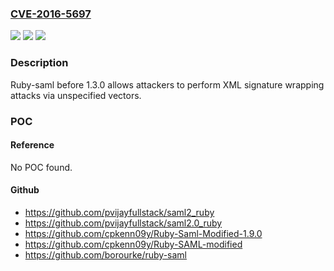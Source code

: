 ### [CVE-2016-5697](https://cve.mitre.org/cgi-bin/cvename.cgi?name=CVE-2016-5697)
![](https://img.shields.io/static/v1?label=Product&message=n%2Fa&color=blue)
![](https://img.shields.io/static/v1?label=Version&message=n%2Fa&color=blue)
![](https://img.shields.io/static/v1?label=Vulnerability&message=n%2Fa&color=brighgreen)

### Description

Ruby-saml before 1.3.0 allows attackers to perform XML signature wrapping attacks via unspecified vectors.

### POC

#### Reference
No POC found.

#### Github
- https://github.com/pvijayfullstack/saml2_ruby
- https://github.com/pvijayfullstack/saml2.0_ruby
- https://github.com/cpkenn09y/Ruby-Saml-Modified-1.9.0
- https://github.com/cpkenn09y/Ruby-SAML-modified
- https://github.com/borourke/ruby-saml

